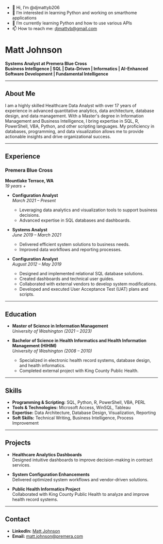 - 👋 Hi, I’m @djmattyb206
- 👀 I’m interested in learning Python and working on smarthome applications
- 🌱 I’m currently learning Python and how to use various APIs
- 📫 How to reach me: djmattyb@gmail.com

# Matt Johnson

**Systems Analyst at Premera Blue Cross**  
**Business Intelligence | SQL | Data-Driven | Informatics | AI-Enhanced Software Development | Fundamental Intelligence**

---

## About Me

I am a highly skilled Healthcare Data Analyst with over 17 years of experience in advanced quantitative analytics, data architecture, database design, and data management. With a Master's degree in Information Management and Business Intelligence, I bring expertise in SQL, R, PowerShell, VBA, Python, and other scripting languages. My proficiency in databases, programming, and data visualization allows me to provide actionable insights and drive organizational success.

---

## Experience

### **Premera Blue Cross**  
**Mountlake Terrace, WA**  
*19 years +*

- **Configuration Analyst**  
  *March 2021 – Present*  
  - Leveraging data analytics and visualization tools to support business decisions.
  - Advanced expertise in SQL databases and dashboards.

- **Systems Analyst**  
  *June 2019 – March 2021*  
  - Delivered efficient system solutions to business needs.
  - Improved data workflows and reporting processes.

- **Configuration Analyst**  
  *August 2012 – May 2019*  
  - Designed and implemented relational SQL database solutions.
  - Created dashboards and technical user guides.
  - Collaborated with external vendors to develop system modifications.
  - Developed and executed User Acceptance Test (UAT) plans and scripts.

---

## Education

- **Master of Science in Information Management**  
  *University of Washington (2021 – 2023)*  

- **Bachelor of Science in Health Informatics and Health Information Management (HIHIM)**  
  *University of Washington (2008 – 2010)*  
  - Specialized in electronic health record systems, database design, and health informatics.  
  - Completed external project with King County Public Health.

---

## Skills

- **Programming & Scripting:** SQL, Python, R, PowerShell, VBA, PERL  
- **Tools & Technologies:** Microsoft Access, WinSQL, Tableau  
- **Expertise:** Data Architecture, Database Design, Visualization, Reporting  
- **Soft Skills:** Technical Writing, Business Intelligence, Process Improvement

---

## Projects

- **Healthcare Analytics Dashboards**  
  Designed intuitive dashboards to improve decision-making in contract services.

- **System Configuration Enhancements**  
  Delivered optimized system workflows and vendor-driven solutions.

- **Public Health Informatics Project**  
  Collaborated with King County Public Health to analyze and improve health record systems.

---

## Contact

- **LinkedIn:** [Matt Johnson](https://www.linkedin.com/in/mattjohnson206/)  
- **Email:** [matt.johnson@premera.com](mailto:matt.johnson@premera.com)


<!---
djmattyb206/djmattyb206 is a ✨ special ✨ repository because its `README.md` (this file) appears on your GitHub profile.
You can click the Preview link to take a look at your changes.
--->
